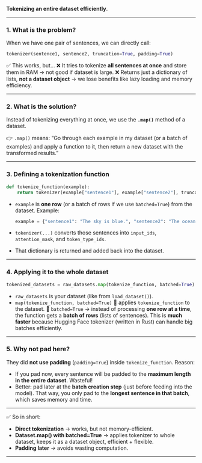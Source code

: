 **Tokenizing an entire dataset efficiently**.

---

### 1. What is the problem?

When we have one pair of sentences, we can directly call:

```python
tokenizer(sentence1, sentence2, truncation=True, padding=True)
```

✅ This works, but...
❌ It tries to tokenize **all sentences at once** and store them in RAM → not good if dataset is large.
❌ Returns just a dictionary of lists, **not a dataset object** → we lose benefits like lazy loading and memory efficiency.

---

### 2. What is the solution?

Instead of tokenizing everything at once, we use the **`.map()`** method of a dataset.

👉 `.map()` means:
“Go through each example in my dataset (or a batch of examples) and apply a function to it, then return a new dataset with the transformed results.”

---

### 3. Defining a tokenization function

```python
def tokenize_function(example):
    return tokenizer(example["sentence1"], example["sentence2"], truncation=True)
```

* `example` is **one row** (or a batch of rows if we use `batched=True`) from the dataset.
  Example:

  ```python
  example = {"sentence1": "The sky is blue.", "sentence2": "The ocean is deep."}
  ```
* `tokenizer(...)` converts those sentences into `input_ids`, `attention_mask`, and `token_type_ids`.
* That dictionary is returned and added back into the dataset.

---

### 4. Applying it to the whole dataset

```python
tokenized_datasets = raw_datasets.map(tokenize_function, batched=True)
```

* `raw_datasets` is your dataset (like from `load_dataset()`).
* `map(tokenize_function, batched=True)`
  🔹 applies `tokenize_function` to the dataset.
  🔹 `batched=True` → instead of processing **one row at a time**, the function gets a **batch of rows** (lists of sentences).
  This is **much faster** because Hugging Face tokenizer (written in Rust) can handle big batches efficiently.

---

### 5. Why not pad here?

They did **not use padding** (`padding=True`) inside `tokenize_function`.
Reason:

* If you pad now, every sentence will be padded to the **maximum length in the entire dataset**. Wasteful!
* Better: pad later at the **batch creation step** (just before feeding into the model).
  That way, you only pad to the **longest sentence in that batch**, which saves memory and time.

---

✅ So in short:

* **Direct tokenization** → works, but not memory-efficient.
* **Dataset.map() with batched=True** → applies tokenizer to whole dataset, keeps it as a dataset object, efficient + flexible.
* **Padding later** → avoids wasting computation.

---